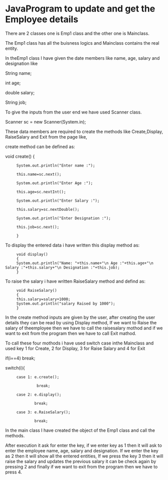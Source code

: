 # JavaProgram to update and get the Employee details
There are 2 classes one is Emp1 class and the other one is Mainclass.

The Emp1 class has all the buisness logics and Mainclass contains the real entity.

 In theEmp1 class I have given the date members like name, age, salary and designation like 
 
String name;

int age;

double salary;

String job;
 
 
 To give the inputs from the user end we have used Scanner class.
 
 Scanner sc = new Scanner(System.in);
 
 These data members are required to create the methods like Create,Display, RaiseSalary and Exit from the page like,
 
 create method can be defined as:
 
   void create()
         {
         
         System.out.println("Enter name :");
         
         this.name=sc.next();
         
         System.out.println("Enter Age :");
         
         this.age=sc.nextInt();
         
         System.out.println("Enter Salary :");
         
         this.salary=sc.nextDouble();
         
         System.out.println("Enter Designation :");
         
         this.job=sc.next();
         
         }
         
   To display the entered data i have written this display method as:
   
         void display()
         {
         System.out.println("Name: "+this.name+"\n Age :"+this.age+"\n Salary :"+this.salary+"\n Designation :"+this.job);
         }
         
To raise the salary i have written RaiseSalary method and defind as:
         
         void RaiseSalary()
         {
         this.salary=salary+1000;
         System.out.println("salary Raised by 1000");
         }
 
In the create method inputs are given by the user, after creating the user details they can be read by using Display method, If we want to Raise the salary of theemployee then we have to call the raisesalary mothod and if we want to exit from the program then we have to call Exit mathod.

To call these four mothods i have used switch case inthe Mainclass and used key 1 for Create, 2 for Display, 3 for Raise Salary and 4 for Exit

if(i==4) break;

switch(i){

         case 1: e.create();
                  
                  break;
                  
         case 2: e.display();
                 
                 break;
                 
         case 3: e.RaiseSalary();
         
                 break;

In the main class I have created the object of the Emp1 class and call the methods.

After execution it ask for enter the key, if we enter key as 1 then it will ask to enter the employee name, age, salary and designation. If we enter the key as 2 then it will show all the entered entities, If we press the key 3 then it will raise the salary and updates the previous salary it can be check again by pressing 2 and finally if we want to exit from the program then we have to press 4.


